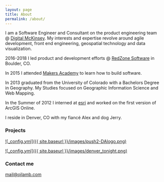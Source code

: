 ```yaml
---
layout: page
title: About
permalink: /about/
---
```


I am a Software Engineer and Consultant on the product engineering team @ [Digital McKinsey](https://www.mckinsey.com/business-functions/digital-mckinsey/how-we-help-clients). My interests and expertise revolve around agile development, front end engineering, geospatial technology and  data visualization.

2016-2018 I led product and development efforts @ [RedZone Software](http://www.redzone.co/) in Boulder, CO.

In 2015 I attended [Makers Academy](https://makersacademy.com/) to learn how to build software.

In 2013 graduated from the University of Colorado with a Bachelors Degree in Geography. My Studies focused on Geographic Information Science and Web Mapping.

In the Summer of 2012 I interned at [esri](https://esri.com/) and worked on the first version of ArcGIS Online.

I reside in Denver, CO with my fiancé Alex and dog Jerry.

### Projects
[![_config.yml]({{ site.baseurl }}/images/push2-DAlogo.png)](https://www.push2.io/)

[![_config.yml]({{ site.baseurl }}/images/denver_tonight.png)](http://denvertonight.co/)

### Contact me

[mail@ojlamb.com](mailto:mail@ojlamb.com)
